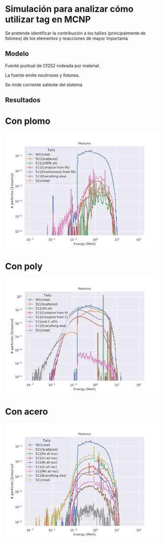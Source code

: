 # Simulación para analizar cómo utilizar tag en MCNP

Se pretende identificar la contribución a los tallies (principalmente de fotones)
de los elementos y reacciones de mayor importania

## Modelo

Fuente puntual de Cf252 rodeada por material. 

La fuente emite neutrnoes y fotones.

Se mide corriente saliente del sistema

## Resultados


# Con plomo

![Corriente de fotones salientes](med_plomo_photons.png)


# Con poly

![Corriente de fotones salientes](med_poly_photons.png)


# Con acero

![Corriente de fotones salientes](med_acero_photons.png)


